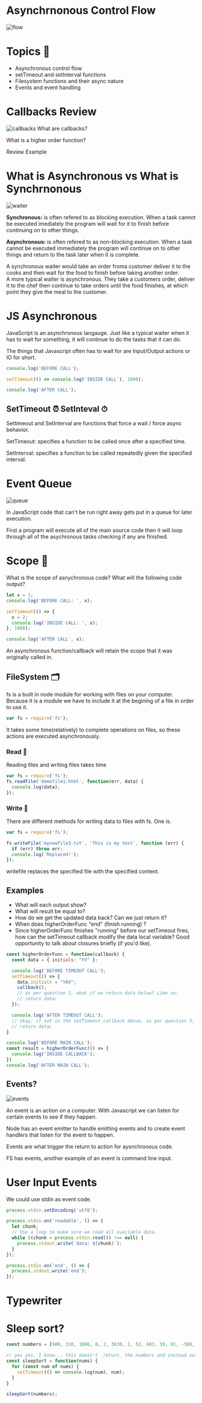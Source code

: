 # Asynchrnonous Control Flow
![flow](https://raw.githubusercontent.com/tborsa/lectures/master/week2/day2/assets/flow.gif)

# Topics 📢
- Asynchronous control flow
- setTimeout and setInterval functions
- Filesystem functions and their async nature
- Events and event handling

# Callbacks Review 
![callbacks](https://raw.githubusercontent.com/tborsa/lectures/master/week2/day2/assets/callbacks.jpg)
What are callbacks?

What is a higher order function?

Review Example 

# What is Asynchronous vs What is Synchrnonous
![waiter](https://raw.githubusercontent.com/tborsa/lectures/master/week2/day2/assets/waiter.jpg)

__Synchronous:__ is often refered to as blocking execution. When a task cannot be executed imediately the program will wait for it to finish before continuing on to other things. 

__Asynchronous:__ is often refered to as non-blocking execution. When a task cannot be executed immediately the program will continue on to other things and return to the task later when it is complete.

A synchronous waiter would take an order froma customer deliver it to the cooks and then wait for the food to finish before taking another order.  
A more typical waiter is asynchronous. They take a customers order, deliver it to the chef then continue to take orders until the food finishes, at which point they give the meal to the customer.  

# JS Asynchronous

JavaScript is an asynchronous langauge. Just like a typical waiter when it has to wait for something, it will continue to do the tasks that it can do. 

The things that Javascript often has to wait for are Input/Output actions or IO for short. 

```javascript
console.log('BEFORE CALL');

setTimeout(() => console.log('INSIDE CALL'), 1000);

console.log('AFTER CALL');
```
## SetTimeout ⏰ SetInteval ⏱
Settimeout and SetInterval are functions that force a wait / force async behavior.

SetTimeout: specifies a function to be called once after a specified time.

SetInterval: specifies a function to be called repeatedly given the specified interval.

# Event Queue
![queue](https://raw.githubusercontent.com/tborsa/lectures/master/week2/day2/assets/queue.jpg)

In JavaScript code that can't be run right away gets put in a queue for later execution. 

First a program will execute all of the main source code then it will loop through all of the asychronous tasks checking if any are finished.  

# Scope 🔭

What is the scope of asnychronous code?
What will the following code output?

```javascript
let x = 1;
console.log('BEFORE CALL: ', x);

setTimeout(() => {
  x = 2;
  console.log('INSIDE CALL: ', x);
}, 1000);

console.log('AFTER CALL', x);
```
An asynchronous function/callback will retain the scope that it was originally called in. 


## FileSystem 🗂

fs is a built in node module for working with files on your computer.
Because it is a module we have to include it at the begining of a file in order to use it.

```javascript
var fs = require('fs');
```
It takes some time(relatively) to complete operations on files, so these actions are executed asynchronously. 

### Read 📖

Reading files and writing files takes time 

```Javascript
var fs = require('fs');
fs.readFile('demofile1.html', function(err, data) {
  console.log(data);
});
```

### Write 📝
There are different methods for writing data to files with fs. One is. 
```javascript
var fs = require('fs');

fs.writeFile('mynewfile3.txt', 'This is my text', function (err) {
  if (err) throw err;
  console.log('Replaced!');
});
```

writefile replaces the specified file with the specified content. 


## Examples

- What will each output show?
- What will result be equal to?
- How do we get the updated data back? Can we just return it?
- When does higherOrderFunc "end" (finish running) ?
- Since higherOrderFunc finishes "running" before our setTimeout fires, how can the setTimeout callback modify the data local variable? Good opportunity to talk about closures briefly (if you'd like).


```javascript
const higherOrderFunc = function(callback) {
  const data = { initials: "YV" };

  console.log('BEFORE TIMEOUT CALL');
  setTimeout(() => {
    data.initials = "YAV";
    callback();
    // as per question 3, what if we return data below? Like so:
    // return data;
  });

  console.log('AFTER TIMEOUT CALL');
  // okay, if not in the setTimeout callback above, as per question 3, what if we return data here? So that result below is set to the data. Like so:
  // return data;
}

console.log('BEFORE MAIN CALL');
const result = higherOrderFunc(() => {
  console.log('INSIDE CALLBACK');
})
console.log('AFTER MAIN CALL');
```


## Events?

![events](https://raw.githubusercontent.com/tborsa/lectures/master/week2/day2/assets/events.png)  

An event is an action on a computer. 
With Javascript we can listen for certain events to see if they happen. 

Node has an event emitter to handle emitting events and to create event handlers that listen for the event to happen. 

Events are what trigger the return to action for aysnchronous code. 

FS has events, another example of an event is command line input. 

# User Input Events

We could use stdin as event code. 

```javascript
process.stdin.setEncoding('utf8');

process.stdin.on('readable', () => {
  let chunk;
  // Use a loop to make sure we read all available data.
  while ((chunk = process.stdin.read()) !== null) {
    process.stdout.write(`data: ${chunk}`);
  }
});

process.stdin.on('end', () => {
  process.stdout.write('end');
});
```

# Typewriter


# Sleep sort?


```javascript
const numbers = [900, 310, 1006, 0, 2, 3630, 1, 52, 603, 59, 81, -500, -50];

// yes yes, I know... this doesn't _return_ the numbers and instead outputs them to console. This isn't meant to be production code!
const sleepSort = function(nums) {
  for (const num of nums) {
    setTimeout(() => console.log(num), num);
  }
}

sleepSort(numbers);
```